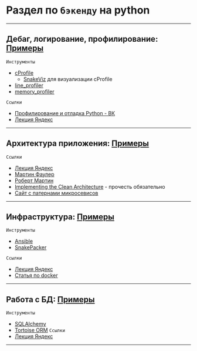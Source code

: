 # Раздел по `бэкенду` на python

---
## Дебаг, логирование, профилирование: [Примеры](https://github.com/Flict-dev/Handbook/tree/master/backend/examples/profiling)
`Инструменты`
- [cProfile](https://docs.python.org/3/library/profile.html)
  - [SnakeViz](https://pypi.org/project/snakeviz/) для визуализации cProfile
- [line_profiler](https://github.com/pyutils/line_profiler)
- [memory_profiler](https://pypi.org/project/memory-profiler/)
  
`Ссылки`
- [Профилирование и отладка Python - ВК](https://habr.com/ru/companies/vk/articles/202832/)
- [Лекция Яндекс](https://youtu.be/YKSRnDP2u0Q)
---
## Архитектура приложения: [Примеры](https://github.com/Flict-dev/Handbook/tree/master/backend/examples/app_architecture)
`Ссылки`
- [Лекция Яндекс](https://youtu.be/dH1_g8V5vQQ)
- [Мартин Фаулер](https://www.livelib.ru/book/1000306920-arhitektura-korporativnyh-programmnyh-prilozhenij-martin-fauler)
- [Роберт Мартин](https://www.livelib.ru/book/1002786125-chistaya-arhitektura-iskusstvo-razrabotki-programmnogo-obespecheniya-robert-martin)
- [Implementing the Clean Architecture](https://www.livelib.ru/work/1008620875-implementing-the-clean-architecture-sebastian-buczyski) - прочесть обязательно
- [Сайт с патернами микросевисов](https://microservices.io/)
---
##  Инфраструктура: [Примеры](https://github.com/Flict-dev/Handbook/tree/master/backend/examples/infrastructure)
`Инструменты`
- [Ansible](https://www.ansible.com/)
- [SnakePacker](https://github.com/snakepacker/python)
  
`Ссылки`
- [Лекция Яндекс](https://youtu.be/uRA5bL-vkQg)
- [Статья по docker](https://bool.dev/blog/detail/top8-docker-best-practices)
---
##  Работа с БД: [Примеры](https://github.com/Flict-dev/Handbook/tree/master/backend/examples/databases)
`Инструменты`
 - [SQLAlchemy](https://www.sqlalchemy.org/)
 - [Tortoise ORM](https://tortoise.github.io/)
`Ссылки`
- [Лекция Яндекс](https://www.youtube.com/live/PDWr91OFf0s?feature=share)
---
